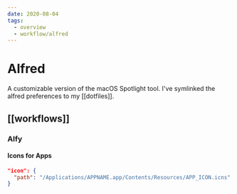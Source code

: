 ```yaml
---
date: 2020-08-04
tags:
  - overview
  - workflow/alfred
---
```


# Alfred

A customizable version of the macOS Spotlight tool.
I've symlinked the alfred preferences to my [[dotfiles]].
## [[workflows]]


### Alfy

#### Icons for Apps
```json
"icon": {
  "path": "/Applications/APPNAME.app/Contents/Resources/APP_ICON.icns"
}
```
